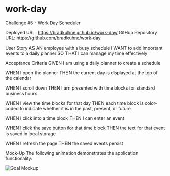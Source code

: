 # work-day
Challenge #5 - Work Day Scheduler

Deployed URL: https://bradkuhne.github.io/work-day/
GitHub Repository URL: https://github.com/bradkuhne/work-day

User Story
AS AN employee with a busy schedule
I WANT to add important events to a daily planner
SO THAT I can manage my time effectively

Acceptance Criteria
GIVEN I am using a daily planner to create a schedule

WHEN I open the planner
THEN the current day is displayed at the top of the calendar

WHEN I scroll down
THEN I am presented with time blocks for standard business hours

WHEN I view the time blocks for that day
THEN each time block is color-coded to indicate whether it is in the past, present, or future

WHEN I click into a time block
THEN I can enter an event

WHEN I click the save button for that time block
THEN the text for that event is saved in local storage

WHEN I refresh the page
THEN the saved events persist

Mock-Up
The following animation demonstrates the application functionality:

![Goal Mockup](./assets/target-screen-shot)
